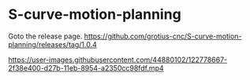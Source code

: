 
# S-curve-motion-planning

Goto the release page.
https://github.com/grotius-cnc/S-curve-motion-planning/releases/tag/1.0.4

https://user-images.githubusercontent.com/44880102/122778667-2f38e400-d27b-11eb-8954-a2350cc98fdf.mp4

